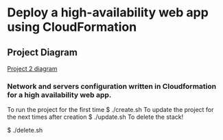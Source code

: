 # Deploy a high-availability web app using CloudFormation
## Project Diagram
[Project 2 diagram](https://user-images.githubusercontent.com/104465273/182987721-5797f83e-21cf-4758-89e8-bbd2ac000d14.png)
### Network and servers configuration written in Cloudformation for a high availability web app.
To run the project for the first time
$ ./create.sh
To update the project for the next times after creation
$ ./update.sh
To delete the stack!

$ ./delete.sh
